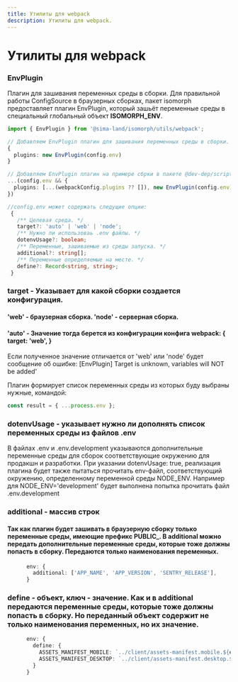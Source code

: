 ```yaml
---
title: Утилиты для webpack
description: Утилиты для webpack.
---
```


# Утилиты для webpack

### EnvPlugin

Плагин для зашивания переменных среды в сборки.
Для правильной работы ConfigSource в браузерных сборках, пакет isomorph предоставляет плагин EnvPlugin, который зашьёт переменные среды в специальный глобальный объект __ISOMORPH_ENV__.

```ts
import { EnvPlugin } from '@sima-land/isomorph/utils/webpack';

// Добавляем EnvPlugin плагин для зашивания переменных среды в сборки. 
{
  plugins: new EnvPlugin(config.env)
}

// Добавляем EnvPlugin плагин на примере сбрки в пакете @dev-dep/scripts. 
...(config.env && {
  plugins: [...(webpackConfig.plugins ?? []), new EnvPlugin(config.env)],
})

//config.env может содержать следущие опции:
 {
   /** Целевая среда. */
   target?: 'auto' | 'web' | 'node';
   /** Нужно ли использоваь .env файлы. */
   dotenvUsage?: boolean;
   /** Переменные, зашиваемые из среды запуска. */
   additional?: string[];
   /** Переменные определяемые на месте. */
   define?: Record<string, string>;
 }
```

### target - Указывает для какой сборки создается конфигурация. 
#### 'web' - браузерная сборка. 'node' - серверная сборка.
#### 'auto' - Значение тогда берется из конфигурации конфига webpack: { target: 'web', }  
Если полученное значение отличается от 'web' или 'node' будет сообщение об ошибке: [EnvPlugin] Target is unknown, variables will NOT be added' 

Плагин формирует список переменных среды из которых буду выбраны нужные, командой:
```ts
const result = { ...process.env };
```
### dotenvUsage - указывает нужно ли дополнять список переменных среды из файлов .env  
В файлах .env и .env.development указываются дополнительные переменные среды для сборок соответствующие окружению для продакшн и разработки. 
При указании dotenvUsage: true, реализация плагина будет также пытаться прочитать env-файл, соответствующий окружению, определенному переменной среды NODE_ENV. Например для NODE_ENV='development' будет выполнена попытка прочитать файл .env.development

### additional - массив строк
#### Так как плагин будет зашивать в браузерную сборку только переменные среды, имеющие префикс PUBLIC_. В additional можно передать дополнительные переменные среды, которые тоже должны попасть в сборку. Передаются только наименования переменных.
```ts
      env: {
        additional: ['APP_NAME', 'APP_VERSION', 'SENTRY_RELEASE'],
      }
```
### define - объект, ключ - значение. Как и в additional передаются переменные среды, которые тоже должны попасть в сборку. Но переданный объект содержит не только наименования переменных, но их значение. 
```ts
      env: {
        define: {
          ASSETS_MANIFEST_MOBILE: `../client/assets-manifest.mobile.${env.BUILD_ASSET_POSTFIX}.json`,
          ASSETS_MANIFEST_DESKTOP: `../client/assets-manifest.desktop.${env.BUILD_ASSET_POSTFIX}.json`,
        }
      }
```
